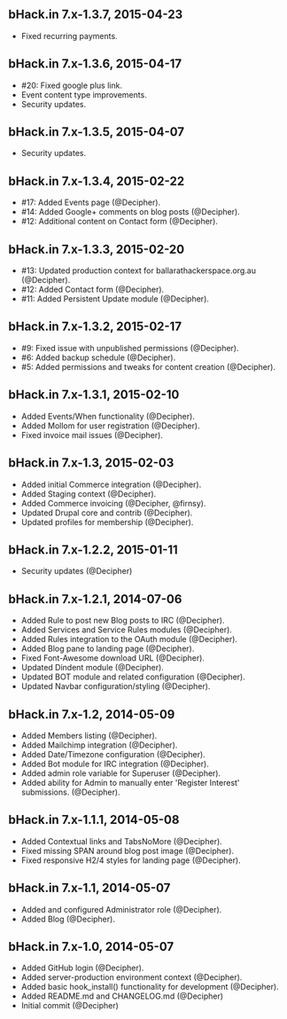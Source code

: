 bHack.in 7.x-1.3.7, 2015-04-23
--------------------------------------------------------------------------------

* Fixed recurring payments.



bHack.in 7.x-1.3.6, 2015-04-17
--------------------------------------------------------------------------------

* #20: Fixed google plus link.
* Event content type improvements.
* Security updates.


bHack.in 7.x-1.3.5, 2015-04-07
--------------------------------------------------------------------------------

* Security updates.


bHack.in 7.x-1.3.4, 2015-02-22
--------------------------------------------------------------------------------

* #17: Added Events page (@Decipher).
* #14: Added Google+ comments on blog posts (@Decipher).
* #12: Additional content on Contact form (@Decipher).



bHack.in 7.x-1.3.3, 2015-02-20
--------------------------------------------------------------------------------

* #13: Updated production context for ballarathackerspace.org.au (@Decipher).
* #12: Added Contact form (@Decipher).
* #11: Added Persistent Update module (@Decipher).



bHack.in 7.x-1.3.2, 2015-02-17
--------------------------------------------------------------------------------

* #9: Fixed issue with unpublished permissions (@Decipher).
* #6: Added backup schedule (@Decipher).
* #5: Added permissions and tweaks for content creation (@Decipher).



bHack.in 7.x-1.3.1, 2015-02-10
--------------------------------------------------------------------------------

* Added Events/When functionality (@Decipher).
* Added Mollom for user registration (@Decipher).
* Fixed invoice mail issues (@Decipher).



bHack.in 7.x-1.3, 2015-02-03
--------------------------------------------------------------------------------

* Added initial Commerce integration (@Decipher).
* Added Staging context (@Decipher).
* Added Commerce invoicing (@Decipher, @firnsy).
* Updated Drupal core and contrib (@Decipher).
* Updated profiles for membership (@Decipher).



bHack.in 7.x-1.2.2, 2015-01-11
--------------------------------------------------------------------------------

* Security updates (@Decipher)



bHack.in 7.x-1.2.1, 2014-07-06
--------------------------------------------------------------------------------

* Added Rule to post new Blog posts to IRC (@Decipher).
* Added Services and Service Rules modules (@Decipher).
* Added Rules integration to the OAuth module (@Decipher).
* Added Blog pane to landing page (@Decipher).
* Fixed Font-Awesome download URL (@Decipher).
* Updated Dindent module (@Decipher).
* Updated BOT module and related configuration (@Decipher).
* Updated Navbar configuration/styling (@Decipher).



bHack.in 7.x-1.2, 2014-05-09
--------------------------------------------------------------------------------

* Added Members listing (@Decipher).
* Added Mailchimp integration (@Decipher).
* Added Date/Timezone configuration (@Decipher).
* Added Bot module for IRC integration (@Decipher).
* Added admin role variable for Superuser (@Decipher).
* Added ability for Admin to manually enter 'Register Interest' submissions.
  (@Decipher).



bHack.in 7.x-1.1.1, 2014-05-08
--------------------------------------------------------------------------------

* Added Contextual links and TabsNoMore (@Decipher).
* Fixed missing SPAN around blog post image (@Decipher).
* Fixed responsive H2/4 styles for landing page (@Decipher).



bHack.in 7.x-1.1, 2014-05-07
--------------------------------------------------------------------------------

* Added and configured Administrator role (@Decipher).
* Added Blog (@Decipher).



bHack.in 7.x-1.0, 2014-05-07
--------------------------------------------------------------------------------

* Added GitHub login (@Decipher).
* Added server-production environment context (@Decipher).
* Added basic hook_install() functionality for development (@Decipher).
* Added README.md and CHANGELOG.md (@Decipher)
* Initial commit (@Decipher)
